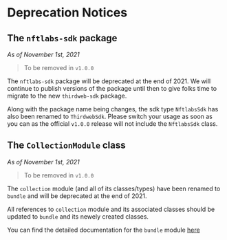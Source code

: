 # Deprecation Notices

## The `nftlabs-sdk` package

_As of November 1st, 2021_

> To be removed in `v1.0.0`

The `nftlabs-sdk` package will be deprecated at the end of 2021. We will
continue to publish versions of the package until then to give folks time
to migrate to the new `thirdweb-sdk` package.

Along with the package name being changes, the sdk type `NftlabsSdk` has also been
renamed to `ThirdwebSdk`. Please switch your usage as soon as you can as the
official `v1.0.0` release will not include the `NftlabsSdk` class.

## The `CollectionModule` class

_As of November 1st, 2021_

> To be removed in `v1.0.0`

The `collection` module (and all of its classes/types) have been renamed to `bundle` and will be deprecated at the end of 2021.

All references to `collection` module and its associated classes should be updated to `bundle` and its newely created classes.

You can find the detailed documentation for the `bundle` module [here](/api-reference/modules/bundle/)
